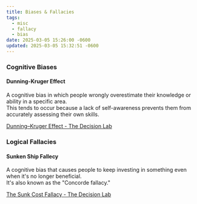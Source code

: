 ```yaml
---
title: Biases & Fallacies
tags:
  - misc
  - fallacy
  - bias
date: 2025-03-05 15:26:00 -0600
updated: 2025-03-05 15:32:51 -0600
---
```


### Cognitive Biases

#### Dunning-Kruger Effect
A cognitive bias in which people wrongly overestimate their knowledge or ability in a specific area.  
This tends to occur because a lack of self-awareness prevents them from accurately assessing their own skills.  

[Dunning–Kruger Effect - The Decision Lab](https://thedecisionlab.com/biases/dunning-kruger-effect)

### Logical Fallacies

#### Sunken Ship Fallecy
A cognitive bias that causes people to keep investing in something even when it's no longer beneficial.  
It's also known as the "Concorde fallacy."

[The Sunk Cost Fallacy - The Decision Lab](https://thedecisionlab.com/biases/the-sunk-cost-fallacy)
